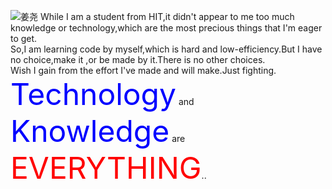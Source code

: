 ![姜尧](https://image.baidu.com/search/down?url=https://tvax3.sinaimg.cn//large/a15b4afegy1fmvk0ovjalj21hc0u04qp.jpg "jy")
While I am a student from HIT,it didn't appear to me too much knowledge or technology,which are the most precious things that I'm eager to get.   
So,I am learning code by myself,which is hard and low-efficiency.But I have no choice,make it ,or be made by it.There is no other choices.   
Wish I gain from the effort I've made and will make.Just fighting.   
<font color="blue" size=10>Technology</font> and <font color="blue" size =10>Knowledge</font> are <font color="red" size=10>EVERYTHING</font>..   

<!---
violeteverisland/violeteverisland is a ✨ special ✨ repository because its `README.md` (this file) appears on your GitHub profile.
You can click the Preview link to take a look at your changes.
--->
